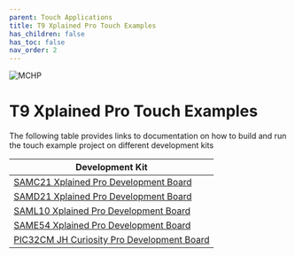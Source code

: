 ```yaml
---
parent: Touch Applications
title: T9 Xplained Pro Touch Examples
has_children: false
has_toc: false
nav_order: 2
---
```


![MCHP](https://www.microchip.com/ResourcePackages/Microchip/assets/dist/images/logo.png)

# T9 Xplained Pro Touch Examples

The following table provides links to documentation on how to build and run the touch example project on different development kits

| Development Kit                                                                         |
| --------------------------------------------------------------------------------------- |
| [SAMC21 Xplained Pro Development Board](sam_c21_xpro/readme_sam_c21_xpro.md)            |
| [SAMD21 Xplained Pro Development Board ](sam_d21_xpro/readme_sam_d21_xpro.md)           |
| [SAML10 Xplained Pro Development Board](sam_l10_xpro/readme_sam_l10_xpro.md)            |
| [SAME54 Xplained Pro Development Board](sam_e54_xpro/readme_sam_e54_xpro.md)            |
| [PIC32CM JH Curiosity Pro Development Board](pic32cm_jh_cpro/readme_pic32cm_jh_cpro.md) |
